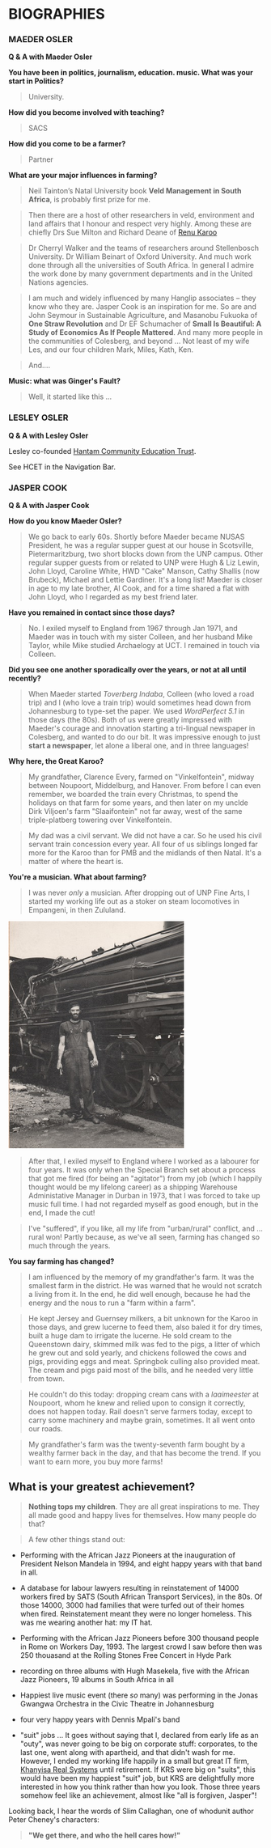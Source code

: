 # BIOGRAPHIES

### MAEDER OSLER

**Q & A with Maeder Osler**

**You have been in politics, journalism, education. music. What was your start in Politics?**

>University.

**How did you become involved with teaching?**

>SACS

**How did you come to be a farmer?**

>Partner

**What are your major influences in farming?**

>Neil Tainton’s Natal University book **Veld Management in South Africa**, is probably first prize for me. 

>Then there are a host of other researchers in veld, environment and land affairs that I honour and respect very highly. Among these are chiefly Drs Sue Milton and Richard Deane of [Renu Karoo](http://www.renu-karoo.co.za) 

>Dr Cherryl Walker and the teams of researchers around Stellenbosch University. Dr William Beinart of Oxford University. And much work done through all the universities of South Africa. In general I admire the work done by many government departments and in the United Nations agencies.

>I am much and widely influenced by many Hanglip associates – they know who they are. Jasper Cook is an inspiration for me. So are and John Seymour in Sustainable Agriculture, and Masanobu Fukuoka of **One Straw Revolution** and Dr EF Schumacher of **Small Is Beautiful: A Study of Economics As If People Mattered**. And many more people in the communities of Colesberg, and beyond ... Not least of my wife Les, and our four children Mark, Miles, Kath, Ken. 

>And….  

**Music: what was Ginger's Fault?**

>Well, it started like this ...

### LESLEY OSLER

**Q & A with Lesley Osler**

Lesley co-founded [Hantam Community Education Trust](http://www.hantam-trust.org.za).

See HCET in the Navigation Bar. 

### JASPER COOK

**Q & A with Jasper Cook**

**How do you know Maeder Osler?**

>We go back to early 60s. Shortly before Maeder became NUSAS President, he was a regular supper guest at our house in Scotsville, Pietermaritzburg, two short blocks down from the UNP campus. Other regular supper guests from or related to UNP were Hugh & Liz Lewin, John Lloyd, Caroline White, HWD "Cake" Manson, Cathy Shallis (now Brubeck), Michael and Lettie Gardiner. It's a long list! Maeder is closer in age to my late brother, Al Cook, and for a time shared a flat with John Lloyd, who I regarded as my best friend later.

**Have you remained in contact since those days?**

>No. I exiled myself to England from 1967 through Jan 1971, and Maeder was in touch with my sister Colleen, and her husband Mike Taylor, while Mike studied Archaelogy at UCT. I remained in touch via Colleen.

**Did you see one another sporadically over the years, or not at all until recently?**

>When Maeder started _Toverberg Indaba_, Colleen (who loved a road trip) and I (who love a train trip) would sometimes head down from Johannesburg to type-set the paper. We used _WordPerfect 5.1_ in those days (the 80s). Both of us were greatly impressed with Maeder's courage and innovation starting a tri-lingual newspaper in Colesberg, and wanted to do our bit. It was impressive enough to just **start a newspaper**, let alone a liberal one, and in three languages!

**Why here, the Great Karoo?**

>My grandfather, Clarence Every, farmed on "Vinkelfontein", midway between Noupoort, Middelburg, and Hanover. From before I can even remember, we boarded the train every Christmas, to spend the holidays on that farm for some years, and then later on my unclde Dirk Viljoen's farm "Slaaifontein" not far away, west of the same triple-platberg towering over Vinkelfontein. 

>My dad was a civil servant. We did not have a car. So he used his civil servant train concession every year. All four of us siblings longed far more for the Karoo than for PMB and the midlands of then Natal. It's a matter of where the heart is.

**You're a musician. What about farming?**

>I was never _only_ a musician. After dropping out of UNP Fine Arts, I started my working life out as a stoker on steam locomotives in Empangeni, in then Zululand. 

![](/img/Jasper_19d_EPG.jpg?raw=true)

>After that, I exiled myself to England where I worked as a labourer for four years. It was only when the Special Branch set about a process that got me fired (for being an "agitator") from my job (which I happily thought would be my lifelong career) as a shipping Warehouse Administative Manager in Durban in 1973, that I was forced to take up music full time. I had not regarded myself as good enough, but in the end, I made the cut! 

>I've "suffered", if you like, all my life from "urban/rural" conflict, and ... rural won! Partly because, as we've all seen, farming has changed so much through the years. 

**You say farming has changed?**

>I am influenced by the memory of my grandfather's farm. It was the smallest farm in the district. He was warned that he would not scratch a living from it. In the end, he did well enough, because he had the energy and the nous to run a "farm within a farm". 

>He kept Jersey and Guernsey milkers, a bit unknown for the Karoo in those days, and grew lucerne to feed them, also baled it for dry times, built a huge dam to irrigate the lucerne. He sold cream to the Queenstown dairy, skimmed milk was fed to the pigs, a litter of which he grew out and sold yearly, and chickens followed the cows and pigs, providing eggs and meat. Springbok culling also provided meat. The cream and pigs paid most of the bills, and he needed very little from town.

>He couldn't do this today: dropping cream cans with a _laaimeester_ at Noupoort, whom he knew and relied upon to consign it correctly, does not happen today. Rail doesn't serve farmers today, except to carry some machinery and maybe grain, sometimes. It all went onto our roads.

>My grandfather's farm was the twenty-seventh farm bought by a wealthy farmer back in the day, and that has become the trend. If you want to earn more, you buy more farms! 

## What is your greatest achievement?

>**Nothing tops my children**. They are all great inspirations to me. They all made good and happy lives for themselves. How many people do that?

>A few other things stand out:

- Performing with the African Jazz Pioneers at the inauguration of President Nelson Mandela in 1994, and eight happy years with that band in all. 

- A database for labour lawyers  resulting in reinstatement of 14000 workers  fired by SATS (South African Transport Services), in the 80s. Of those 14000, 3000 had families that were turfed out of their homes when fired. Reinstatement meant they were no longer homeless. This was me wearing another hat: my IT hat. 

- Performing with the African Jazz Pioneers before 300 thousand people in Rome on Workers Day, 1993. The largest crowd I saw before then was 250 thouasand at the Rolling Stones Free Concert in Hyde Park

- recording on three albums with Hugh Masekela, five with the African Jazz Pioneers, 19 albums in South Africa in all

- Happiest live music event (there _so_ many) was performing in the Jonas Gwangwa Orchestra in the Civic Theatre in Johannesburg

- four very happy years with Dennis Mpali's band

- "suit" jobs ... It goes without saying that I, declared from early life as an "outy", was never going to be big on corporate stuff: corporates, to the last one, went along with apartheid, and that didn't wash for me. However, I ended my working life happily in a small but great IT firm, [Khanyisa Real Systems](http://www.krs.co.za) until retirement. If KRS were big on "suits", this would have been my happiest "suit" job, but KRS are delightfully more interested in how you think rather than how you look. Those three years somehow feel like an achievement, almost like "all is forgiven, Jasper"!  

Looking back, I hear the words of Slim Callaghan, one of whodunit author Peter Cheney's characters:

>**"We get there, and who the hell cares how!"**


















